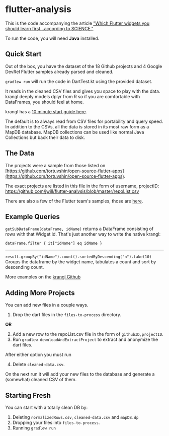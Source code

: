 # flutter-analysis

This is the code accompanying the article 
["Which Flutter widgets you should learn first…according to SCIENCE."](https://medium.com/@ecspike/which-flutter-widgets-you-should-learn-first-according-to-science-a92079358866)

To run the code, you will need **Java** installed.

## Quick Start
Out of the box, you have the dataset of the 18 Github projects and 4 Google DevRel Flutter samples already 
parsed and cleaned.

```gradlew run``` will run the code in DartTest.kt using the provided dataset.

It reads in the cleaned CSV files and gives you space to play with the data. krangl deeply models dplyr from R so 
if you are comfortable with DataFrames, you should feel at home.

krangl has a [10 minute start guide here](https://krangl.gitbook.io/docs/getting-started/10_minutes).

The default is to always read from CSV files for portability and query speed. In addition to the CSVs, all the data is stored in its most raw 
form as a MapDB database. MapDB collections can be used like normal Java Collections but back their data to disk.

## The Data
The projects were a sample from those listed on [https://github.com/tortuvshin/open-source-flutter-apps](https://github.com/tortuvshin/open-source-flutter-apps).

The exact projects are listed in this file in the form of username, projectID: https://github.com/jwill/flutter-analysis/blob/master/repoList.csv

There are also a few of the Flutter team's samples, those are [here](https://github.com/jwill/flutter-analysis/tree/master/files-to-process).

## Example Queries

```getSubDataFrame(dataFrame, idName)``` returns a DataFrame consisting of rows with that Widget id. 
That's just another way to write the native krangl: 

```dataFrame.filter { it["idName"] eq idName }```
<hr>

```result.groupBy("idName").count().sortedByDescending("n").take(10)```
Groups the dataframe by the widget name, tabulates a count and sort by descending count.

More examples on the [krangl Github](https://github.com/holgerbrandl/krangl/blob/master/README.md)

## Adding More Projects

You can add new files in a couple ways.

1. Drop the dart files in the `files-to-process` directory.

**OR**

2. Add a new row to the repoList.csv file in the form of ```githubID,projectID```.
3. Run ```gradlew downloadAndExtractProject``` to extract and anonymize the dart files.

After either option you must run

4. Delete ```cleaned-data.csv```. 

On the next run it will add your new files to the database and generate a (somewhat) cleaned CSV of them.

## Starting Fresh

You can start with a totally clean DB by:
 1. Deleting ```normalizedRows.csv```, ```cleaned-data.csv``` and ```mapDB.dp```
 2. Dropping your files into ```files-to-process```.
 3. Running ```gradlew run```
